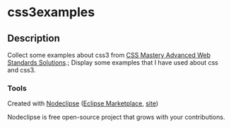 
# css3examples

## Description
Collect some examples about css3 from [CSS Mastery Advanced Web Standards Solutions](http://www.goodreads.com/book/show/563.CSS_Mastery).;
Display some examples that I have used about css and css3.

### Tools

Created with [Nodeclipse](https://github.com/Nodeclipse/nodeclipse-1)
 ([Eclipse Marketplace](http://marketplace.eclipse.org/content/nodeclipse), [site](http://www.nodeclipse.org))   

Nodeclipse is free open-source project that grows with your contributions.

